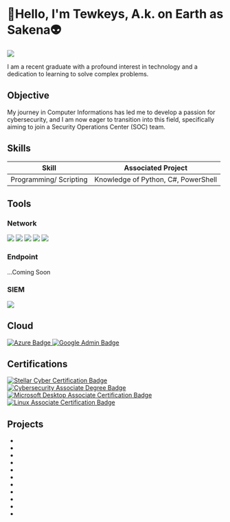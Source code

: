# 👋Hello, I'm Tewkeys, A.k. on Earth as Sakena👽
<a href="https://linkedin.com/sakena-williamson-3a8067241/"><img src="https://img.shields.io/badge/-LinkedIn-0072b1?&style=for-the-badge&logo=linkedin&logoColor=white" /></a>

I am a recent graduate with a profound interest in technology and a dedication to learning to solve complex problems.

## Objective
My journey in Computer Informations has led me to develop a passion for cybersecurity, and I am now eager to transition into this field, specifically aiming to join a Security Operations Center (SOC) team.

## Skills
| Skill                                         | Associated Project                       |
|-----------------------------------------------|------------------------------------------|
|Programming/ Scripting                          | Knowledge of Python, C#, PowerShell      |  

## Tools

### Network
<div>
    <img src="https://img.shields.io/badge/-PING-32C788?&style=for-the-badge&logo=ping&logoColor=white" />
    <img src="https://img.shields.io/badge/-nslookup-005C8C?&style=for-the-badge&logo=nslookup&logoColor=white" />
    <img src="https://img.shields.io/badge/-netstat-0078D4?&style=for-the-badge&logo=netstat&logoColor=white" />
    <img src="https://img.shields.io/badge/-SSH-4A90E2?&style=for-the-badge&logo=ssh&logoColor=white" />
    <img src="https://img.shields.io/badge/-Wireshark-1679A7?&style=for-the-badge&logo=Wireshark&logoColor=white" />
</div> 

### Endpoint
<div>
  ...Coming Soon 
</div>

### SIEM
<div>
<img src="https://img.shields.io/badge/-Splunk-000000?&style=for-the-badge&logo=Splunk&logoColor=white" />
</div>  

## Cloud
<div>
  <a href="https://azure.microsoft.com/en-us/services/" target="_blank">
    <img src="https://img.shields.io/badge/-Microsoft%20Azure-0089D6?style=for-the-badge&logo=Microsoft-Azure&logoColor=white" alt="Azure Badge" />
  </a>
  <a href="https://admin.google.com/" target="_blank">
    <img src="https://img.shields.io/badge/-Google%20Admin-4285F4?style=for-the-badge&logo=Google%20Cloud&logoColor=white" alt="Google Admin Badge" />
  </a>
</div>


## Certifications
<div>
  <a href="https://www.stellarcyber.com/certification/certified-associate-on-stellar-cyber-for-soc-analysts" target="_blank">
    <img src="https://img.shields.io/badge/-Certified%20Associate%20on%20Stellar%20Cyber%20for%20SOC%20Analysts-0078D4?style=for-the-badge&logo=Security&logoColor=white" alt="Stellar Cyber Certification Badge" />
  </a>
  <a href="https://www.phoenixcollege.edu/" target="_blank">
    <img src="https://img.shields.io/badge/-Cybersecurity%20Associate%20Degree-0063B2?style=for-the-badge&logo=Security&logoColor=white" alt="Cybersecurity Associate Degree Badge" />
  </a>
  <a href="https://www.microsoft.com/en-us/learning/desktop-associate-certification.aspx" target="_blank">
    <img src="https://img.shields.io/badge/-Microsoft%20Desktop%20Associate-0078D4?style=for-the-badge&logo=microsoft&logoColor=white" alt="Microsoft Desktop Associate Certification Badge" />
  </a>
  <a href="https://www.lpi.org/our-certifications/linux-associate-lpi-1" target="_blank">
    <img src="https://img.shields.io/badge/-Linux%20Associate-FF0000?style=for-the-badge&logo=linux&logoColor=white" alt="Linux Associate Certification Badge" />
  </a>
</div>

## Projects
-
-
-
-
-
-
-
-
-
-
-

